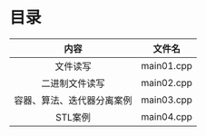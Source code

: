# 目录

|            内容            |   文件名   |
| :------------------------: | :--------: |
|          文件读写          | main01.cpp |
|       二进制文件读写       | main02.cpp |
| 容器、算法、迭代器分离案例 | main03.cpp |
|          STL案例           | main04.cpp |
